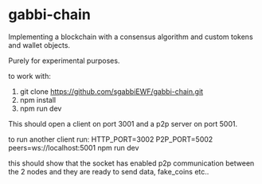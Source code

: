 # gabbi-chain

Implementing a blockchain with a consensus algorithm and custom tokens and wallet objects. 

Purely for experimental purposes. 

to work with: 

1. git clone https://github.com/sgabbiEWF/gabbi-chain.git 
2. npm install 
3. npm run dev 

This should open a client on port 3001 and a p2p server on port 5001. 

to run another client run: HTTP_PORT=3002 P2P_PORT=5002 peers=ws://localhost:5001 npm run dev

this should show that the socket has enabled p2p communication between the 2 nodes and they are ready to send data, fake_coins etc.. 

